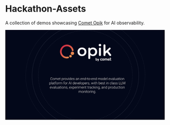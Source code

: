# Hackathon-Assets

A collection of demos showcasing [Comet Opik](http://github.com/comet-ml/opik) for AI observability. 

![Comet Opik](CometOpik.png)


